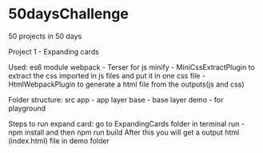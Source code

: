 # 50daysChallenge
50 projects in 50 days

Project 1 - Expanding cards

Used:
es6 module
webpack
    - Terser for js minify
    - MiniCssExtractPlugin to extract the css imported in js files and put it in one css file
    - HtmlWebpackPlugin to generate a html file from the outputs(js and css)

Folder structure:
    src 
        app  - app layer
        base - base layer
    demo - for playground

Steps to run expand card:
    go to ExpandingCards folder in terminal
    run - npm install and then npm run build
        After this you will get a output html (index.html) file in demo folder

